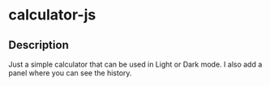 # calculator-js

## Description

Just a simple calculator that can be used in Light or Dark mode.
I also add a panel where you can see the history.
